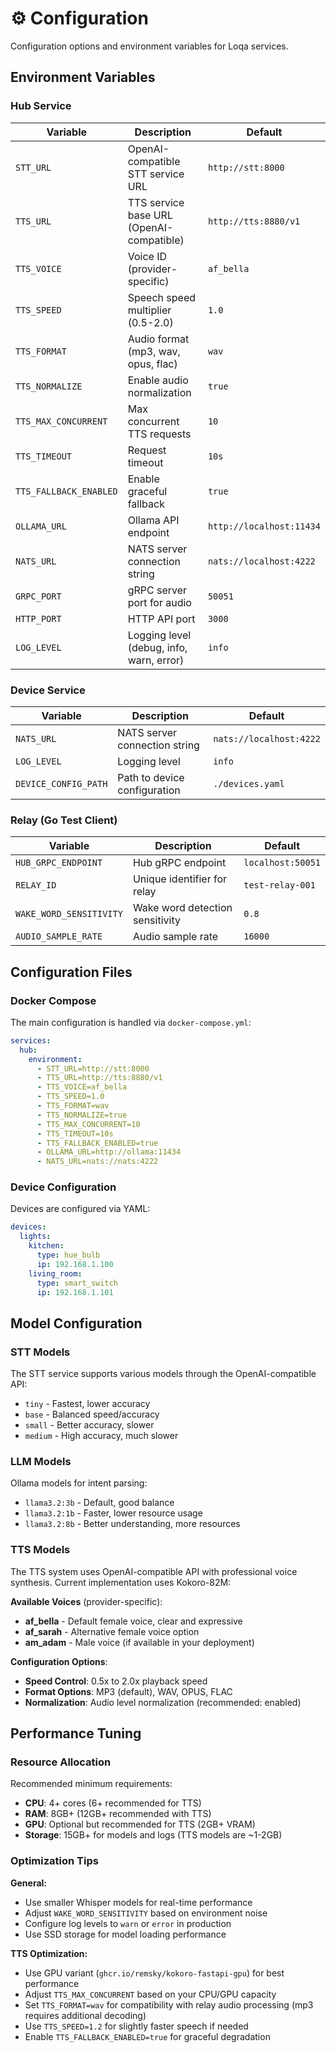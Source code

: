 # ⚙️ Configuration

Configuration options and environment variables for Loqa services.

## Environment Variables

### Hub Service

| Variable | Description | Default |
|----------|-------------|---------|
| `STT_URL` | OpenAI-compatible STT service URL | `http://stt:8000` |
| `TTS_URL` | TTS service base URL (OpenAI-compatible) | `http://tts:8880/v1` |
| `TTS_VOICE` | Voice ID (provider-specific) | `af_bella` |
| `TTS_SPEED` | Speech speed multiplier (0.5-2.0) | `1.0` |
| `TTS_FORMAT` | Audio format (mp3, wav, opus, flac) | `wav` |
| `TTS_NORMALIZE` | Enable audio normalization | `true` |
| `TTS_MAX_CONCURRENT` | Max concurrent TTS requests | `10` |
| `TTS_TIMEOUT` | Request timeout | `10s` |
| `TTS_FALLBACK_ENABLED` | Enable graceful fallback | `true` |
| `OLLAMA_URL` | Ollama API endpoint | `http://localhost:11434` |
| `NATS_URL` | NATS server connection string | `nats://localhost:4222` |
| `GRPC_PORT` | gRPC server port for audio | `50051` |
| `HTTP_PORT` | HTTP API port | `3000` |
| `LOG_LEVEL` | Logging level (debug, info, warn, error) | `info` |

### Device Service

| Variable | Description | Default |
|----------|-------------|---------|
| `NATS_URL` | NATS server connection string | `nats://localhost:4222` |
| `LOG_LEVEL` | Logging level | `info` |
| `DEVICE_CONFIG_PATH` | Path to device configuration | `./devices.yaml` |

### Relay (Go Test Client)

| Variable | Description | Default |
|----------|-------------|---------|
| `HUB_GRPC_ENDPOINT` | Hub gRPC endpoint | `localhost:50051` |
| `RELAY_ID` | Unique identifier for relay | `test-relay-001` |
| `WAKE_WORD_SENSITIVITY` | Wake word detection sensitivity | `0.8` |
| `AUDIO_SAMPLE_RATE` | Audio sample rate | `16000` |

## Configuration Files

### Docker Compose

The main configuration is handled via `docker-compose.yml`:

```yaml
services:
  hub:
    environment:
      - STT_URL=http://stt:8000
      - TTS_URL=http://tts:8880/v1
      - TTS_VOICE=af_bella
      - TTS_SPEED=1.0
      - TTS_FORMAT=wav
      - TTS_NORMALIZE=true
      - TTS_MAX_CONCURRENT=10
      - TTS_TIMEOUT=10s
      - TTS_FALLBACK_ENABLED=true
      - OLLAMA_URL=http://ollama:11434
      - NATS_URL=nats://nats:4222
```

### Device Configuration

Devices are configured via YAML:

```yaml
devices:
  lights:
    kitchen:
      type: hue_bulb
      ip: 192.168.1.100
    living_room:
      type: smart_switch
      ip: 192.168.1.101
```

## Model Configuration

### STT Models

The STT service supports various models through the OpenAI-compatible API:
- `tiny` - Fastest, lower accuracy
- `base` - Balanced speed/accuracy
- `small` - Better accuracy, slower
- `medium` - High accuracy, much slower

### LLM Models

Ollama models for intent parsing:
- `llama3.2:3b` - Default, good balance
- `llama3.2:1b` - Faster, lower resource usage
- `llama3.2:8b` - Better understanding, more resources

### TTS Models

The TTS system uses OpenAI-compatible API with professional voice synthesis. Current implementation uses Kokoro-82M:

**Available Voices** (provider-specific):
- **af_bella** - Default female voice, clear and expressive
- **af_sarah** - Alternative female voice option  
- **am_adam** - Male voice (if available in your deployment)

**Configuration Options**:
- **Speed Control**: 0.5x to 2.0x playback speed
- **Format Options**: MP3 (default), WAV, OPUS, FLAC
- **Normalization**: Audio level normalization (recommended: enabled)

## Performance Tuning

### Resource Allocation

Recommended minimum requirements:
- **CPU**: 4+ cores (6+ recommended for TTS)
- **RAM**: 8GB+ (12GB+ recommended with TTS)
- **GPU**: Optional but recommended for TTS (2GB+ VRAM)
- **Storage**: 15GB+ for models and logs (TTS models are ~1-2GB)

### Optimization Tips

**General:**
- Use smaller Whisper models for real-time performance
- Adjust `WAKE_WORD_SENSITIVITY` based on environment noise
- Configure log levels to `warn` or `error` in production
- Use SSD storage for model loading performance

**TTS Optimization:**
- Use GPU variant (`ghcr.io/remsky/kokoro-fastapi-gpu`) for best performance
- Adjust `TTS_MAX_CONCURRENT` based on your CPU/GPU capacity
- Set `TTS_FORMAT=wav` for compatibility with relay audio processing (mp3 requires additional decoding)
- Use `TTS_SPEED=1.2` for slightly faster speech if needed
- Enable `TTS_FALLBACK_ENABLED=true` for graceful degradation